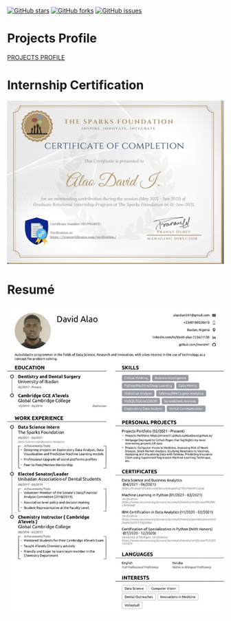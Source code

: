 [![GitHub stars](https://img.shields.io/github/stars/invest41/Resume)](https://github.com/invest41/Resume/stargazers)
[![GitHub forks](https://img.shields.io/github/forks/invest41/Resume)](https://github.com/invest41/Resume/network)
[![GitHub issues](https://img.shields.io/github/issues/invest41/Resume)](https://github.com/invest41/Resume/issues)

# Projects Profile
<p>
 <a href="https://invest41.github.io/AlaoDavid.github.io/">
 PROJECTS PROFILE 
 </a>
</p>

# Internship Certification
![Internship](https://github.com/invest41/Resume/blob/main/IMG_9327.jpeg)

# Resumé
![CV](https://github.com/invest41/Resume/blob/main/6F771705-98AF-470A-AE08-497F628077C5.jpeg)
